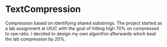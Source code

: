 # TextCompression

Compression based on identifying shared substrings. The project started as a lab assignment at UIUC with the goal of hitting high 70% on compressed to raw ratio. I decided to design my own algorithm afterwards which beat the lab compression by 20%.
